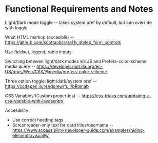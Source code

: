 # Functional Requirements and Notes

Light/Dark mode toggle -- takes system pref by default, but can override with toggle

What HTML markup (accesible) -- https://github.com/scottaohara/a11y_styled_form_controls

Use fieldset, legend, radio inputs

Switching between light/dark modes via JS and Prefers-color-scheme media query -- https://developer.mozilla.org/en-US/docs/Web/CSS/@media/prefers-color-scheme

Three option toggle: light/dark/system pref -- https://codepen.io/renddrew/full/bRomab

CSS Variables (Custom properties) -- https://css-tricks.com/updating-a-css-variable-with-javascript/

Accesibility

- Use correct heading tags
- Screenreader-only text for card titles/username -- https://www.accessibility-developer-guide.com/examples/hiding-elements/visually/